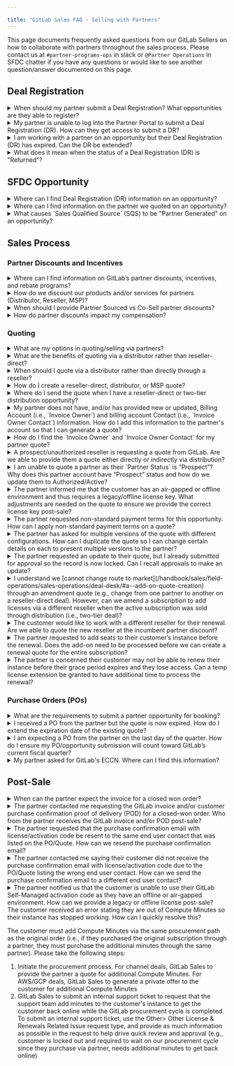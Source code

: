 ```yaml
---

title: "GitLab Sales FAQ - Selling with Partners"
---
```







<link rel="stylesheet" type="text/css" href="/stylesheets/biztech.css" />




This page documents frequently asked questions from our GitLab Sellers on how to collaborate with partners throughout the sales process. Please contact us at `#partner-programs-ops` in slack or `@Partner Operations` in SFDC chatter if you have any questions or would like to see another question/answer documented on this page.

## Deal Registration

<details>
<summary markdown="span">
When should my partner submit a Deal Registration? What opportunities are they able to register?
</summary>

GitLab has a [Partner Sourced Deal Registration](/handbook/sales/field-operations/channel-operations/#partner-sourced-deal-registration) (DR) program for Resale, MSP, and Referral opportunities. The partner should submit a Partner Sourced DR for an opportunity where they are **bringing net-new business to GitLab**, which can apply to opportunities for new logo, co-term add-on/upsell, or add-on/upsell as part of a renewal. Note, we can only approve one Partner Sourced DR for an opportunity, as only one partner can source a deal. Partners should not submit a Partner Sourced DR if they did not source the opportunity, and will generally receive Co-Sell discounts for these deals. Please refer to GitLab’s [Internal Incentive Guide](https://docs.google.com/document/d/1qiT_2EsnL20c4w0hyZ_CGaJQIzj8CSCsHERoR80cwws/edit#heading=h.9e3o7yaxw8mu) for more information on partner program discounts.

GitLab also has a [Service Attach DR](/handbook/sales/field-operations/channel-operations/#service-attach-opportunities) program which applies to opportunities where partners are selling their own professional services into a customer environment at the time of a GitLab product sale.

</details>

<details>
<summary markdown="span">
My partner is unable to log into the Partner Portal to submit a Deal Registration (DR). How can they get access to submit a DR?
</summary>

If the partner contact has a Partner Portal account but is unable to login, they can [select “Forgot Password”](https://partners.gitlab.com/English/) to reset their password. If they do not have a Partner Portal account, they can [select “Request Portal Access”](https://partners.gitlab.com/English/) to set up an account. Please have the partner contact `partnersupport@gitlab.com` for assistance ​​if they have followed the directions but are still having issues.

Note, to submit a Deal Registration, the partner must first be an authorized GitLab partner as well as have completed the [required training](/handbook/resellers/channel-working-with-GitLab/#training--certification-requirements-for-transactions-deal-registrations-nfrs-and-letters-of-authorization-loas) in order to be granted access to submit a DR.

</details>

<details>
<summary markdown="span">
I am working with a partner on an opportunity but their Deal Registration (DR) has expired. Can the DR be extended?
</summary>

Yes, the expired DR can be [extended](/handbook/sales/field-operations/channel-operations/#rules-of-engagement-for-partner-sourced-deal-registration) for 30 days by the Channel Account Manager. Please chatter the Channel Account Manager to request that they extend the DR. If you need an extension longer than 30 days, please chatter `@Partner Operations` and provide the new date the registration should expire.

</details>

<details>
<summary markdown="span">
What does it mean when the status of a Deal Registration (DR) is "Returned”?
</summary>

The Channel Account Manager (CAM) assigned to the DR has reviewed and sent it back to the resale partner for additional information/context. Once the resale partner reviews and responds to the CAM's feedback, the CAM will be notified to review and action the updated DR.

</details>


## SFDC Opportunity

<details>
<summary markdown="span">
Where can I find Deal Registration (DR) information on an opportunity?
</summary>

DR information can be found in two areas on the opportunity:
- “Registrations” section in the related list quick links section at the top of the opportunity. This section contains all DRs attached to an opportunity, including approved, expired, rejected, and pending Partner Sourced DRs as well as Service Attach DRs.

![Opp DR Top Section](/handbook/sales/field-operations/channel-operations/images/opp_top_section.png "Deal Registration Opp")

- “Partner Sourced Deal Registration” section in the body of the opportunity which contains the approved Partner Sourced DR.

![DR Section](/handbook/sales/field-operations/channel-operations/images/dr_section.png "Deal Registration Section in Opp")

</details>

<details>
<summary markdown="span">
Where can I find information on the partner we quoted on an opportunity?
</summary>

Please refer to the “Primary Quote Partner Details” section of the opportunity which displays the partner information from the Primary Quote.

![Primary Quote Section](/handbook/sales/field-operations/channel-operations/images/quote_section.png "Primary Quote Section")

</details>

<details>
<summary markdown="span">
What causes `Sales Qualified Source` (SQS) to be "Partner Generated" on an opportunity?
</summary>

SQS on the opportunity will be "Partner Generated" if (i) there is an approved Partner Sourced Deal Registration or the Initial Source is Partner Qualified Lead. Refer to the [Partner Operations handbook](/handbook/sales/field-operations/channel-operations/#sfdc-opportunity-source-field-values-for-channel) for further details.

</details>


## Sales Process

### Partner Discounts and Incentives

<details>
<summary markdown="span">
Where can I find information on GitLab’s partner discounts, incentives, and rebate programs?
</summary>

Please refer to the [Internal Incentive Guide](https://docs.google.com/document/d/1qiT_2EsnL20c4w0hyZ_CGaJQIzj8CSCsHERoR80cwws/edit#heading=h.9e3o7yaxw8mu) which contains information on our partner discounts, incentives, rebate programs and more.

</details>

<details>
<summary markdown="span">
How do we discount our products and/or services for partners (Distributor, Reseller, MSP)?
</summary>

Please refer to the [Internal Incentive Guide](https://docs.google.com/document/d/1qiT_2EsnL20c4w0hyZ_CGaJQIzj8CSCsHERoR80cwws/edit#heading=h.9e3o7yaxw8mu) to obtain partner program discounts for our products and services.

</details>

<details>
<summary markdown="span">
When should I provide Partner Sourced vs Co-Sell partner discounts?
</summary>

If the opportunity is for new or add-on/upsell business:
- **sourced** by the partner (including adding licenses as part of a renewal opportunity), the partner should submit a Partner Sourced Deal Registration (DR) for the opportunity. The GitLab CAM and ASM will approve the DR and then you can provide Partner Sourced discounts to the DR partner for the new or add-on portion of the deal.
- **not sourced** by the partner, the partner will generally receive co-sell discounts.

If the opportunity is a flat renewal, refer to the [Partner Operations handbook](/handbook/sales/field-operations/channel-operations/#incumbency-renewals) for rules on partner incumbency.

Refer to the [Internal Incentive Guide](https://docs.google.com/document/d/1qiT_2EsnL20c4w0hyZ_CGaJQIzj8CSCsHERoR80cwws/edit#heading=h.9e3o7yaxw8mu) for information regarding our partner program discounts for your quote.

</details>

<details>
<summary markdown="span">
How do partner discounts impact my compensation?
</summary>

Please refer to GitLab's [channel neutral compensation policy](/handbook/sales/field-operations/channel-operations/#channel-neutral). Please contact the Sales Compensation team if you have any questions on a specific opportunity after reviewing the policy.

</details>


### Quoting

<details>
<summary markdown="span">
What are my options in quoting/selling via partners?
</summary>

- **Reseller** - GitLab quotes (i.e., sells to) the reseller, and reseller quotes the end customer. This is commonly referred to as a one-tier or reseller-direct deal
- **Distributor** - GitLab quotes (i.e., sells to) the distributor, distributor quotes the reseller, and reseller quotes the end customer. This is commonly referred to as a two-tier distribution deal
- **MSP** - GitLab quotes the MSP partner. The MSP partner purchases, holds title to, and manages the licenses that are used by their end customer, the MSP End User

</details>

<details>
<summary markdown="span">
What are the benefits of quoting via a distributor rather than reseller-direct?
</summary>

Please refer to the [Partner Operations handbook](/handbook/sales/field-operations/channel-operations/#why-does-gitlab-leverage-distribution) for details on the benefits of leveraging distribution.

</details>

<details>
<summary markdown="span">
When should I quote via a distributor rather than directly through a reseller?
</summary>

Please refer to the [Partner Operations handbook](/handbook/sales/field-operations/channel-operations/#distributor-requirements-and-coverage-by-geo-and-market) for details on distributor requirements and coverage by Geo and Market.

</details>

<details>
<summary markdown="span">
How do I create a reseller-direct, distributor, or MSP quote?
</summary>

Please refer to the [Partner Operations handbook](/handbook/sales/field-operations/channel-operations/#partner-quoting-overview-and-resources) for an overview of the partner quoting process and links to key resources including step-by-step quoting guides.

</details>

<details>
<summary markdown="span">
Where do I send the quote when I have a reseller-direct or two-tier distribution opportunity?
</summary>

The quote needs to be sent to the partner, not the customer. Specifically, if your quote is:
- reseller-direct, send the quote to your reseller contact only (ensure you do not copy the customer)
- via distribution, send the quote to your distributor contact only (ensure you do not copy the reseller or the customer). Please refer to the [Partner Operations handbook](/handbook/sales/field-operations/channel-operations/#distributor-requirements-and-coverage-by-geo-and-market) for distribution contact information

</details>

<details>
<summary markdown="span">
My partner does not have, and/or has provided new or updated, Billing Account (i.e., `Invoice Owner`) and billing account Contact (i.e., `Invoice Owner Contact`) information. How do I add this information to the partner's account so that I can generate a quote?
</summary>

Please refer to the [Partner Operations handbook](/handbook/sales/field-operations/channel-operations/#billing-account-and-billing-account-contact-on-partner-account-record) for details on how to add or update billing information on the Partner Account record.

</details>

<details>
<summary markdown="span">
How do I find the `Invoice Owner` and `Invoice Owner Contact` for my partner quote?
</summary>

The `Invoice Owner` and `Invoice Owner Contact` on a partner quote represent the partner’s Billing Account and billing account Contact records, respectively. Please refer to the [Partner Operations handbook](/handbook/sales/field-operations/channel-operations/#how-to-find-partner-billing-records-in-sfdc-and-use-for-quoting) for details on how to find these records in SFDC and use them for quoting.

</details>

<details>
<summary markdown="span">
A prospect/unauthorized reseller is requesting a quote from GitLab. Are we able to provide them a quote either directly or indirectly via distribution?
</summary>

We are not able to quote an unauthorized reseller. Please encourage the reseller to [sign up as a partner](https://partners.gitlab.com/English/register_email.aspx) so you can provide a GitLab quote. If this is not possible, the opportunity owner and/or Channel Account Manager (CAM) can create a legal case on the opportunity to request a one-time authorization for the partner to transact with GitLab. If the request is reviewed and approved, Legal will work with the opportunity owner, CAM, and Sales Support to take the necessary steps to provide a one-time authorization.

</details>

<details>
<summary markdown="span">
I am unable to quote a partner as their `Partner Status` is “Prospect”? Why does this partner account have “Prospect” status and how do we update them to Authorized/Active?
</summary>

The partner account is in [“Prospect” status](/handbook/sales/field-operations/channel-operations/#standard-channel-practices) because they have not yet signed our partner agreement and/or completed their required sales training. Please contact the Channel Account Manager that owns the partner account in SFDC to request that they work with the partner to get them authorized.

</details>

<details>
<summary markdown="span">
The partner informed me that the customer has an air-gapped or offline environment and thus requires a legacy/offline license key. What adjustments are needed on the quote to ensure we provide the correct license key post-sale?
</summary>

Please follow the instructions in the [Cloud Licensing guide](https://docs.google.com/presentation/d/1gbdHGCLTc0yis0VFyBBZkriMomNo8audr0u8XXTY2iI/edit#slide=id.g137e73c15b5_0_298) to request approval for a legacy/offline at the time of quoting.

</details>

<details>
<summary markdown="span">
The partner requested non-standard payment terms for this opportunity. How can I apply non-standard payment terms on a quote?
</summary>

Please refer to the [Deal Desk handbook](/handbook/sales/field-operations/sales-operations/deal-desk/#new-subscription-quote) and [approval matrix](https://docs.google.com/document/d/1-CH-uH_zr0qaVaV1QbmVZ1rF669DsaUeq9w-q1QiKPE/edit#heading=h.ebvtllqqeve9) for details on applying non-standard payment terms.

</details>

<details>
<summary markdown="span">
The partner has asked for multiple versions of the quote with different configurations. How can I duplicate the quote so I can change certain details on each to present multiple versions to the partner?
</summary>

Please refer to the [Deal Desk handbook](/handbook/sales/field-operations/sales-operations/deal-desk/#how-to-clone-an-existing-quote) for details on how to clone a quote.

</details>

<details>
<summary markdown="span">
The partner requested an update to their quote, but I already submitted for approval so the record is now locked. Can I recall approvals to make an update?
</summary>

Yes, please refer to the [Deal Desk Handbook](/handbook/sales/field-operations/sales-operations/deal-desk/#recall-a-quote-from-approvals) for guidance on recalling a quote from approvals.

</details>

<details>
<summary markdown="span">
I understand we [cannot change route to market](/handbook/sales/field-operations/sales-operations/deal-desk/#a--add-on-quote-creation) through an amendment quote (e.g., change from one partner to another on a reseller-direct deal). However, can we amend a subscription to add licenses via a different reseller when the active subscription was sold through distribution (i.e., two-tier deal)?
</summary>

Yes, our contract/subscription record is with the distributor on a two-tier deal, not the reseller. If the customer, distributor, and account team need to change the reseller for a co-term add-on on a two-tier deal, GitLab is able to accommodate the change.

</details>

<details>
<summary markdown="span">
The customer would like to work with a different reseller for their renewal. Are we able to quote the new reseller at the incumbent partner discount?
</summary>

Yes, if the customer provides formal communication through email to confirm they would like to work with the new reseller for their renewal, we are able to transfer incumbency discounts. Refer to the [Partner Operations handbook](/handbook/sales/field-operations/channel-operations/#incumbency-renewals) for further details.

</details>

<details>
<summary markdown="span">
The partner requested to add seats to their customer’s instance before the renewal. Does the add-on need to be processed before we can create a renewal quote for the entire subscription?
</summary>

Yes, for the customer’s overall license count to be accurate during the renewal, add-on licenses need to be fully processed before GitLab can generate a renewal quote. Please refer to the [Deal Desk handbook](/handbook/sales/field-operations/sales-operations/deal-desk/#transacting-a-separate-add-on-opportunity-prior-to-renewal) for further guidance.

</details>

<details>
<summary markdown="span">
The partner is concerned their customer may not be able to renew their instance before their grace period expires and they lose access. Can a temp license extension be granted to have additional time to process the renewal?
</summary>

Yes, you can [submit an internal support ticket](https://support-super-form-gitlab-com-support-support-op-651f22e90ce6d7.gitlab.io/) to request a temp license to prevent the customer from losing access while the renewal is processed.

</details>


### Purchase Orders (POs)

<details>
<summary markdown="span">
What are the requirements to submit a partner opportunity for booking?
</summary>

Please refer to the [Sales Order Processing handbook](/handbook/sales/field-operations/order-processing/#submit-an-opportunity-for-booking) for partner opportunity booking requirements.

</details>

<details>
<summary markdown="span">
I received a PO from the partner but the quote is now expired. How do I extend the expiration date of the existing quote?
</summary>

Please refer to the [Deal Desk handbook](/handbook/sales/field-operations/sales-operations/deal-desk/#how-to-extend-a-quote-expiration-date) for guidance on extending the expiration date of an existing quote.

</details>

<details>
<summary markdown="span">
I am expecting a PO from the partner on the last day of the quarter. How do I ensure my PO/opportunity submission will count toward GitLab’s current fiscal quarter?
</summary>

Please refer to the guidelines listed in the [Sales Order Processing handbook](/handbook/sales/field-operations/order-processing/#end-of-quarter-bookings) regarding end-of-quarter bookings.

</details>

<details>
<summary markdown="span">
My partner asked for GitLab's ECCN. Where can I find this information?
</summary>

You can find our ECCN in our [Trade Compliance handbook](/handbook/legal/trade-compliance/#how-do-trade-control-laws-apply-to-gitlab-software).

</details>


## Post-Sale

<details>
<summary markdown="span">
When can the partner expect the invoice for a closed won order?
</summary>

Invoices are sent [24 - 48 hours after the opportunity closes](/handbook/finance/accounting/finance-ops/billing-ops/#standard-operating-process).

</details>

<details>
<summary markdown="span">
The partner contacted me requesting the GitLab invoice and/or customer purchase confirmation proof of delivery (POD) for a closed-won order. Who from the partner receives the GitLab invoice and/or POD post-sale?
</summary>

The `Invoice Owner Contact` from the Primary Quote receives the GitLab invoice, while the `Sold To Work Email` of the `Invoice Owner` receives the POD (i.e., copy of the customer provisioning email from fulfillment). Note, these two contacts should be aligned on your quote, as the `Invoice Owner Contact` (i.e., billing account Contact) should be created from and thus match the details of the `Invoice Owner` (i.e., Billing Account). Please refer to the [Partner Operations handbook](/handbook/sales/field-operations/channel-operations/#how-to-find-partner-billing-records-in-sfdc-and-use-for-quoting) for details on partner billing records and how they apply to quoting a partner deal.

**Note**, on a two-tier deal, the distributor is invoiced by GitLab and thus the distributor receives the POD. Please connect the reseller with the distributor to obtain the POD if the reseller purchased through distribution.

</details>

<details>
<summary markdown="span">
The partner requested that the purchase confirmation email with license/activation code be resent to the same end user contact that was listed on the PO/Quote. How can we resend the purchase confirmation email?
</summary>

This can be actioned by either the GitLab Sales Rep or the partner:
- The GitLab Sales Rep can [submit an internal support ticket](https://support-super-form-gitlab-com-support-support-op-651f22e90ce6d7.gitlab.io/) to request that the support team send the purchase confirmation email to the same end user contact.
- The partner that received the Gitlab invoice (i.e., Distributor for two-tier deal, Reseller for one-tier deal) can [submit a support ticket](https://support.gitlab.com/hc/en-us/requests/new) with the GitLab invoice attached to request the purchase confirmation email be resent to the same end user contact.

</details>

<details>
<summary markdown="span">
The partner contacted me saying their customer did not receive the purchase confirmation email with license/activation code due to the PO/Quote listing the wrong end user contact. How can we send the purchase confirmation email to a different end user contact?
</summary>

The partner that received the GitLab invoice (i.e., Distributor for two-tier deal, Reseller for one-tier deal) needs to [submit a support ticket](https://support.gitlab.com/hc/en-us/requests/new) with the GitLab invoice attached to request the purchase confirmation email be sent to a new end user contact.

**Important to note**, the GitLab Sales Rep cannot change the end user contact post-sale on behalf of the partner or customer. The request to change the end user contact must either be submitted by the (i) partner that received our invoice as outlined above or (ii) customer contact listed as `Sold To Contact` on our final quote (i.e., the person that received the license).

</details>

<details>
<summary markdown="span">
The partner notified us that the customer is unable to use their GitLab Self-Managed activation code as they have an offline or air-gapped environment. How can we provide a legacy or offline license post-sale?
</summary>

Request approval from your VP via SFDC chatter to provide an offline or legacy license key for a closed-won opportunity. If/when VP approval is granted, [submit an internal support ticket](https://support-super-form-gitlab-com-support-support-op-651f22e90ce6d7.gitlab.io/) to request an updated license be issued to the customer.

</details>
<summary markdown="span">
The customer received an error stating they are out of Compute Minutes so their instance has stopped working. How can I quickly resolve this?
</summary>

The customer must add Compute Minutes via the same procurement path as the original order (i.e., if they purchased the original subscription through a partner, they must purchase the additional minutes through the same partner). Please take the following steps:

1. Initiate the procurement process. For channel deals, GitLab Sales to provide the partner a quote for additional Compute Minutes. For AWS/GCP deals, GitLab Sales to generate a private offer to the customer for additional Compute Minutes
2. GitLab Sales to submit an internal support ticket to request that the support team add minutes to the customer's instance to get the customer back online while the GitLab procurement cycle is completed. To submit an internal support ticket, use the Other> Other License & Renewals Related Issue request type, and provide as much information as possible in the request to help drive quick review and approval (e.g., customer is locked out and required to wait on our procurement cycle since they purchase via partner, needs additional minutes to get back online)

</details>